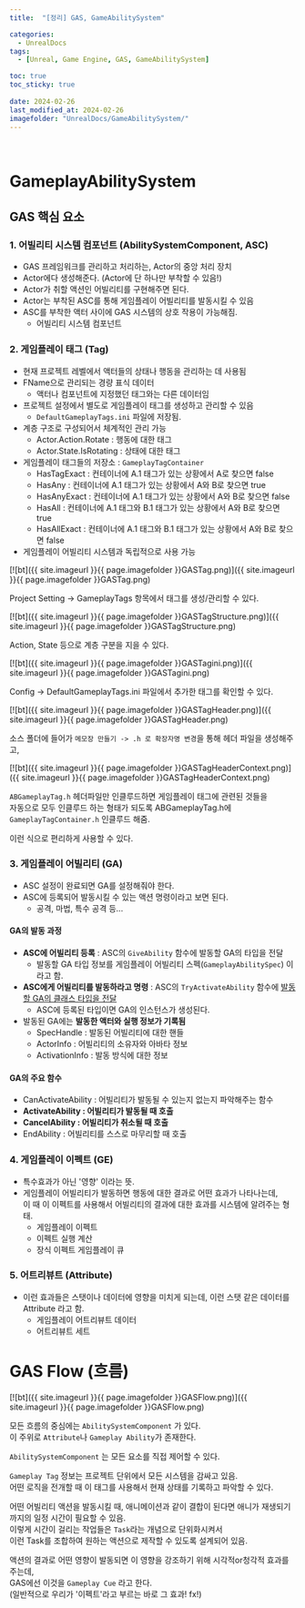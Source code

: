 ```yaml
---
title:  "[정리] GAS, GameAbilitySystem"

categories:
  - UnrealDocs
tags:
  - [Unreal, Game Engine, GAS, GameAbilitySystem]

toc: true
toc_sticky: true
 
date: 2024-02-26
last_modified_at: 2024-02-26
imagefolder: "UnrealDocs/GameAbilitySystem/"
---
```


<br>

# GameplayAbilitySystem

## GAS 핵심 요소

### 1. 어빌리티 시스템 컴포넌트 (AbilitySystemComponent, ASC)

- GAS 프레임워크를 관리하고 처리하는, Actor의 중앙 처리 장치
- Actor에다 생성해준다. (Actor에 단 하나만 부착할 수 있음!)
- Actor가 취할 액션인 어빌리티를 구현해주면 된다.
- Actor는 부착된 ASC를 통해 게임플레이 어빌리티를 발동시킬 수 있음
- ASC를 부착한 액터 사이에 GAS 시스템의 상호 작용이 가능해짐.
  - 어빌리티 시스템 컴포넌트



### 2. 게임플레이 태그 (Tag)

- 현재 프로젝트 레벨에서 액터들의 상태나 행동을 관리하는 데 사용됨
- FName으로 관리되는 경량 표식 데이터
  - 액터나 컴포넌트에 지정했던 태그와는 다른 데이터임
- 프로젝트 설정에서 별도로 게임플레이 태그를 생성하고 관리할 수 있음
  - `DefaultGameplayTags.ini` 파일에 저장됨.
- 계층 구조로 구성되어서 체계적인 관리 가능
  - Actor.Action.Rotate : 행동에 대한 태그
  - Actor.State.IsRotating : 상태에 대한 태그
- 게임플레이 태그들의 저장소 : `GameplayTagContainer`
  - HasTagExact : 컨테이너에 A.1 태그가 있는 상황에서 A로 찾으면 false
  - HasAny : 컨테이너에 A.1 태그가 있는 상황에서 A와 B로 찾으면 true
  - HasAnyExact : 컨테이너에 A.1 태그가 있는 상황에서 A와 B로 찾으면 false
  - HasAll : 컨테이너에 A.1 태그와 B.1 태그가 있는 상황에서 A와 B로 찾으면 true
  - HasAllExact : 컨테이너에 A.1 태그와 B.1 태그가 있는 상황에서 A와 B로 찾으면 false
- 게임플레이 어빌리티 시스템과 독립적으로 사용 가능

[![bt]({{ site.imageurl }}{{ page.imagefolder }}GASTag.png)]({{ site.imageurl }}{{ page.imagefolder }}GASTag.png)  

Project Setting -> GameplayTags 항목에서 태그를 생성/관리할 수 있다.  

[![bt]({{ site.imageurl }}{{ page.imagefolder }}GASTagStructure.png)]({{ site.imageurl }}{{ page.imagefolder }}GASTagStructure.png)  

Action, State 등으로 계층 구분을 지을 수 있다.  

[![bt]({{ site.imageurl }}{{ page.imagefolder }}GASTagini.png)]({{ site.imageurl }}{{ page.imagefolder }}GASTagini.png)  

Config -> DefaultGameplayTags.ini 파일에서 추가한 태그를 확인할 수 있다.  

[![bt]({{ site.imageurl }}{{ page.imagefolder }}GASTagHeader.png)]({{ site.imageurl }}{{ page.imagefolder }}GASTagHeader.png)  

소스 폴더에 들어가 `메모장 만들기 -> .h 로 확장자명 변경`을 통해 헤더 파일을 생성해주고,  

[![bt]({{ site.imageurl }}{{ page.imagefolder }}GASTagHeaderContext.png)]({{ site.imageurl }}{{ page.imagefolder }}GASTagHeaderContext.png)  

`ABGameplayTag.h` 헤더파일만 인클루드하면 게임플레이 태그에 관련된 것들을  
자동으로 모두 인클루드 하는 형태가 되도록 ABGameplayTag.h에 `GameplayTagContainer.h` 인클루드 해줌.  

이런 식으로 편리하게 사용할 수 있다.



### 3. 게임플레이 어빌리티 (GA)

- ASC 설정이 완료되면 GA를 설정해줘야 한다.
- ASC에 등록되어 발동시킬 수 있는 액션 명령이라고 보면 된다.
  - 공격, 마법, 특수 공격 등...

#### GA의 발동 과정

- <b>ASC에 어빌리티 등록</b> : ASC의 `GiveAbility` 함수에 발동할 GA의 타입을 전달
  - 발동할 GA 타입 정보를 게임플레이 어빌리티 스펙(`GameplayAbilitySpec`) 이라고 함.
- <b>ASC에게 어빌리티를 발동하라고 명령</b> : ASC의 `TryActivateAbility` 함수에 <u>발동할 GA의 클래스 타입을 전달</u>
  - ASC에 등록된 타입이면 GA의 인스턴스가 생성된다.
- 발동된 GA에는 <b>발동한 액터와 실행 정보가 기록됨</b>
  - SpecHandle : 발동된 어빌리티에 대한 핸들
  - ActorInfo : 어빌리티의 소유자와 아바타 정보
  - ActivationInfo : 발동 방식에 대한 정보

#### GA의 주요 함수

- CanActivateAbility : 어빌리티가 발동될 수 있는지 없는지 파악해주는 함수
- <b>ActivateAbility : 어빌리티가 발동될 때 호출</b>
- <b>CancelAbility : 어빌리티가 취소될 때 호출</b>
- EndAbility : 어빌리티를 스스로 마무리할 때 호출



### 4. 게임플레이 이펙트 (GE)

- 특수효과가 아닌 '영향' 이라는 뜻.
- 게임플레이 어빌리티가 발동하면 행동에 대한 결과로 어떤 효과가 나타나는데,  
이 때 이 이펙트를 사용해서 어빌리티의 결과에 대한 효과를 시스템에 알려주는 형태.
   - 게임플레이 이펙트
   - 이펙트 실행 계산
   - 장식 이펙트 게임플레이 큐



### 5. 어트리뷰트 (Attribute)

- 이런 효과들은 스탯이나 데이터에 영향을 미치게 되는데, 이런 스탯 같은 데이터를 Attribute 라고 함.
   - 게임플레이 어트리뷰트 데이터
   - 어트리뷰트 세트


# GAS Flow (흐름)

[![bt]({{ site.imageurl }}{{ page.imagefolder }}GASFlow.png)]({{ site.imageurl }}{{ page.imagefolder }}GASFlow.png)  

모든 흐름의 중심에는 `AbilitySystemComponent` 가 있다.  
이 주위로 `Attribute`나 `Gameplay Ability`가 존재한다.  

`AbilitySystemComponent` 는 모든 요소를 직접 제어할 수 있다.  

`Gameplay Tag` 정보는 프로젝트 단위에서 모든 시스템을 감싸고 있음.  
어떤 로직을 전개할 때 이 태그를 사용해서 현재 상태를 기록하고 파악할 수 있다.  

어떤 어빌리티 액션을 발동시킬 때, 애니메이션과 같이 결합이 된다면 애니가 재생되기까지의 일정 시간이 필요할 수 있음.  
이렇게 시간이 걸리는 작업들은 `Task`라는 개념으로 단위화시켜서  
이런 Task를 조합하여 원하는 액션으로 제작할 수 있도록 설계되어 있음.  

액션의 결과로 어떤 영향이 발동되면 이 영향을 강조하기 위해 시각적or청각적 효과를 주는데,  
GAS에선 이것을 `Gameplay Cue` 라고 한다.  
(일반적으로 우리가 '이펙트'라고 부르는 바로 그 효과! fx!)

